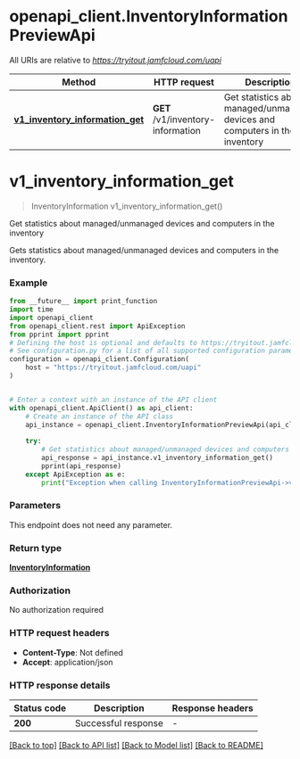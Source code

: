 # openapi_client.InventoryInformationPreviewApi

All URIs are relative to *https://tryitout.jamfcloud.com/uapi*

Method | HTTP request | Description
------------- | ------------- | -------------
[**v1_inventory_information_get**](InventoryInformationPreviewApi.md#v1_inventory_information_get) | **GET** /v1/inventory-information | Get statistics about managed/unmanaged devices and computers in the inventory 


# **v1_inventory_information_get**
> InventoryInformation v1_inventory_information_get()

Get statistics about managed/unmanaged devices and computers in the inventory 

Gets statistics about managed/unmanaged devices and computers in the inventory. 

### Example

```python
from __future__ import print_function
import time
import openapi_client
from openapi_client.rest import ApiException
from pprint import pprint
# Defining the host is optional and defaults to https://tryitout.jamfcloud.com/uapi
# See configuration.py for a list of all supported configuration parameters.
configuration = openapi_client.Configuration(
    host = "https://tryitout.jamfcloud.com/uapi"
)


# Enter a context with an instance of the API client
with openapi_client.ApiClient() as api_client:
    # Create an instance of the API class
    api_instance = openapi_client.InventoryInformationPreviewApi(api_client)
    
    try:
        # Get statistics about managed/unmanaged devices and computers in the inventory 
        api_response = api_instance.v1_inventory_information_get()
        pprint(api_response)
    except ApiException as e:
        print("Exception when calling InventoryInformationPreviewApi->v1_inventory_information_get: %s\n" % e)
```

### Parameters
This endpoint does not need any parameter.

### Return type

[**InventoryInformation**](InventoryInformation.md)

### Authorization

No authorization required

### HTTP request headers

 - **Content-Type**: Not defined
 - **Accept**: application/json

### HTTP response details
| Status code | Description | Response headers |
|-------------|-------------|------------------|
**200** | Successful response |  -  |

[[Back to top]](#) [[Back to API list]](../README.md#documentation-for-api-endpoints) [[Back to Model list]](../README.md#documentation-for-models) [[Back to README]](../README.md)

